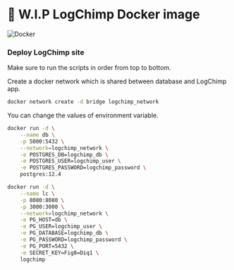 # 🚧 W.I.P LogChimp Docker image

![Docker](https://github.com/logchimp/docker/workflows/Docker/badge.svg?branch=master)

### Deploy LogChimp site

Make sure to run the scripts in order from top to bottom.

Create a docker network which is shared between database and LogChimp app.

```sh
docker network create -d bridge logchimp_network
```

You can change the values of environment variable.

```sh
docker run -d \
	--name db \
	-p 5000:5432 \
	--network=logchimp_network \
	-e POSTGRES_DB=logchimp_db \
	-e POSTGRES_USER=logchimp_user \
	-e POSTGRES_PASSWORD=logchimp_password \
	postgres:12.4
```

```sh
docker run -d \
	--name lc \
	-p 8080:8080 \
	-p 3000:3000 \
	--network=logchimp_network \
	-e PG_HOST=db \
	-e PG_USER=logchimp_user \
	-e PG_DATABASE=logchimp_db \
	-e PG_PASSWORD=logchimp_password \
	-e PG_PORT=5432 \
	-e SECRET_KEY=Fig8=Diq1 \
	logchimp
```
